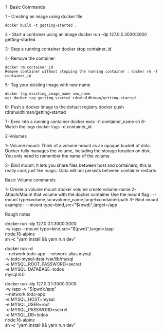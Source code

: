 1- Basic Commands

  1 - Creating an image using docker file

    docker build -t getting-started .

  2 - Start a container using an image
    docker run -dp 127.0.0.3000:3000 getting-started

  3- Stop a running container
    docker stop container_id

  4- Remove the container 

    docker rm container_id
    Remove container without stopping the running container : docker rm -f container_id 

  5- Tag your existing image with new name

    docker tag existing_image_name new_name
    eg: docker tag getting-started rdrahuldhiman/getting-started

  6- Push a docker image to the default registry
    docker push rdrahuldhiman/getting-started

  7- Exec into a running container
    docker exec -it container_name sh
  8- Watch the logs
    docker logs -d container_id

2-Volumes

  1- Volume mount: Think of a volume mount as an opaque bucket of data. Docker fully manages the volume, including the storage location on disk. You only need to remember the name of the volume.
  
  2- Bind mount: It lets you share files between host and containers, this is really cool, just like magic. Data will not persists between container restarts.


  Basic Volume commands

  1- Create a volume mount
    docker volume create volume-name
  2- Attach/Mount that volume with the docker container
    Use the mount flag : --mount type=volume,src=volume_name,target=container/path
  3- Bind mount example : --mount type=bind,src="$(pwd)",target=/app


Rough notes



docker run -dp 127.0.0.1:3000:3000 \
-w /app --mount type=bind,src="$(pwd)",target=/app \
node:18-alpine \
sh -c "yarn install && yarn run dev"


docker run -d \
--network todo-app  --network-alias mysql \
-v todo-mysql-data:/var/lib/mysql \
-e MYSQL_ROOT_PASSWORD=secret \
-e MYSQL_DATABASE=todos \
mysql:8.0


docker run -dp 127.0.0.1:3000:3000 \
  -w /app -v "$(pwd):/app" \
  --network todo-app \
  -e MYSQL_HOST=mysql \
  -e MYSQL_USER=root \
  -e MYSQL_PASSWORD=secret \
  -e MYSQL_DB=todos \
  node:18-alpine \
  sh -c "yarn install && yarn run dev"